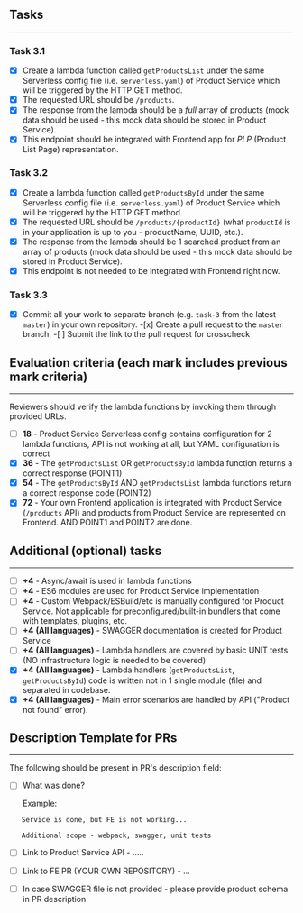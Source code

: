 ## Tasks

---

### Task 3.1

- [x] Create a lambda function called `getProductsList` under the same Serverless config file (i.e. `serverless.yaml`) of Product Service which will be triggered by the HTTP GET method.
- [x] The requested URL should be `/products`.
- [x] The response from the lambda should be a _full_ array of products (mock data should be used - this mock data should be stored in Product Service).
- [x] This endpoint should be integrated with Frontend app for _PLP_ (Product List Page) representation.

### Task 3.2

- [x] Create a lambda function called `getProductsById` under the same Serverless config file (i.e. `serverless.yaml`) of Product Service which will be triggered by the HTTP GET method.
- [x] The requested URL should be `/products/{productId}` (what `productId` is in your application is up to you - productName, UUID, etc.).
- [x] The response from the lambda should be 1 searched product from an array of products (mock data should be used - this mock data should be stored in Product Service).
- [x] This endpoint is not needed to be integrated with Frontend right now.

### Task 3.3

-[x] Commit all your work to separate branch (e.g. `task-3` from the latest `master`) in your own repository. -[x] Create a pull request to the `master` branch. -[ ] Submit the link to the pull request for crosscheck

## Evaluation criteria (each mark includes previous mark criteria)

---

Reviewers should verify the lambda functions by invoking them through provided URLs.

- [ ] **18** - Product Service Serverless config contains configuration for 2 lambda functions, API is not working at all, but YAML configuration is correct
- [x] **36** - The `getProductsList` OR `getProductsById` lambda function returns a correct response (POINT1)
- [x] **54** - The `getProductsById` AND `getProductsList` lambda functions return a correct response code (POINT2)
- [x] **72** - Your own Frontend application is integrated with Product Service (`/products` API) and products from Product Service are represented on Frontend. AND POINT1 and POINT2 are done.

## Additional (optional) tasks

---

- [ ] **+4** - Async/await is used in lambda functions
- [ ] **+4** - ES6 modules are used for Product Service implementation
- [ ] **+4** - Custom Webpack/ESBuild/etc is manually configured for Product Service. Not applicable for preconfigured/built-in bundlers that come with templates, plugins, etc.
- [ ] **+4** **(All languages)** - SWAGGER documentation is created for Product Service
- [ ] **+4** **(All languages)** - Lambda handlers are covered by basic UNIT tests (NO infrastructure logic is needed to be covered)
- [x] **+4** **(All languages)** - Lambda handlers (`getProductsList`, `getProductsById`) code is written not in 1 single module (file) and separated in codebase.
- [x] **+4** **(All languages)** - Main error scenarios are handled by API ("Product not found" error).

## Description Template for PRs

---

The following should be present in PR's description field:

- [ ] What was done?

  Example:

```
   Service is done, but FE is not working...

   Additional scope - webpack, swagger, unit tests
```

- [ ] Link to Product Service API - .....
- [ ] Link to FE PR (YOUR OWN REPOSITORY) - ...

- [ ] In case SWAGGER file is not provided - please provide product schema in PR description

